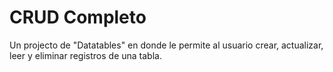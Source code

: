 # CRUD Completo
Un projecto de "Datatables" en donde le permite al usuario crear, actualizar, leer y eliminar registros de una tabla.
